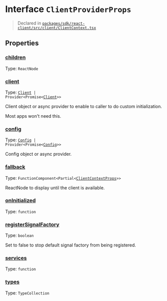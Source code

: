# Interface `ClientProviderProps`
> Declared in [`packages/sdk/react-client/src/client/ClientContext.tsx`]()


## Properties
### [children](https://github.com/dxos/dxos/blob/main/packages/sdk/react-client/src/client/ClientContext.tsx#L52)
Type: <code>ReactNode</code>



### [client](https://github.com/dxos/dxos/blob/main/packages/sdk/react-client/src/client/ClientContext.tsx#L73)
Type: <code>[Client](/api/@dxos/react-client/classes/Client) | Provider&lt;Promise&lt;[Client](/api/@dxos/react-client/classes/Client)&gt;&gt;</code>

Client object or async provider to enable to caller to do custom initialization.

Most apps won't need this.

### [config](https://github.com/dxos/dxos/blob/main/packages/sdk/react-client/src/client/ClientContext.tsx#L57)
Type: <code>[Config](/api/@dxos/react-client/classes/Config) | Provider&lt;Promise&lt;[Config](/api/@dxos/react-client/classes/Config)&gt;&gt;</code>

Config object or async provider.

### [fallback](https://github.com/dxos/dxos/blob/main/packages/sdk/react-client/src/client/ClientContext.tsx#L80)
Type: <code>FunctionComponent&lt;Partial&lt;[ClientContextProps](/api/@dxos/react-client/types/ClientContextProps)&gt;&gt;</code>

ReactNode to display until the client is available.

### [onInitialized](https://github.com/dxos/dxos/blob/main/packages/sdk/react-client/src/client/ClientContext.tsx#L92)
Type: <code>function</code>



### [registerSignalFactory](https://github.com/dxos/dxos/blob/main/packages/sdk/react-client/src/client/ClientContext.tsx#L85)
Type: <code>boolean</code>

Set to false to stop default signal factory from being registered.

### [services](https://github.com/dxos/dxos/blob/main/packages/sdk/react-client/src/client/ClientContext.tsx#L64)
Type: <code>function</code>



### [types](https://github.com/dxos/dxos/blob/main/packages/sdk/react-client/src/client/ClientContext.tsx#L75)
Type: <code>TypeCollection</code>



    